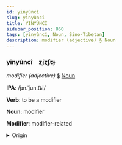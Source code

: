 ```yaml
---
id: yinyûncî
slug: yinyûncî
title: YINYÛNCÎ
sidebar_position: 860
tags: [yinyûncî, Noun, Sino-Tibetan]
description: modifier (adjective) § Noun
---
```


### yinyûncî&emsp;<span kind="abugida">ɀ̃ȷɀ̃ʄꞇɟ</span>

*modifier (adjective)* **§** [Noun](../../tags/Noun)

**IPA**: /jɪn.ˈjun.t͡ɕi/

**Verb**: to be a modifier

**Noun**: modifier

**Modifier**: modifier-related

<details>
    <summary>Origin</summary>
    Cantonese 形容詞 jing4 jung4 ci4 /jɪŋ.jʊŋ.tsʰiː/<br/>
    <em>Sino-Tibetan Language Family</em>
</details>